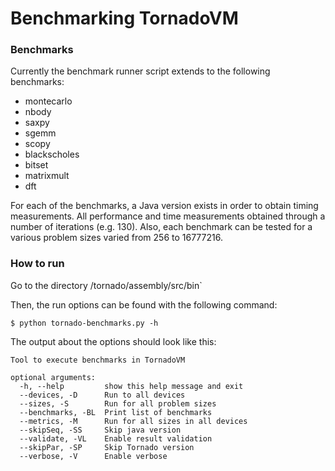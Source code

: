 # Benchmarking TornadoVM


### Benchmarks 

Currently the benchmark runner script extends to the following benchmarks:

* montecarlo
* nbody
* saxpy
* sgemm
* scopy
* blackscholes
* bitset
* matrixmult
* dft

For each of the benchmarks, a Java version exists in order to obtain timing measurements. All performance and time measurements obtained through
a number of iterations (e.g. 130). Also, each benchmark can be tested for a various problem sizes varied from 256 to 16777216.

### How to run 

Go to the directory <tornadovm path>/tornado/assembly/src/bin`

Then, the run options can be found with the following command:

```!bash
$ python tornado-benchmarks.py -h
```
The output about the options should look like this:

```
Tool to execute benchmarks in TornadoVM

optional arguments:
  -h, --help         show this help message and exit
  --devices, -D      Run to all devices
  --sizes, -S        Run for all problem sizes
  --benchmarks, -BL  Print list of benchmarks
  --metrics, -M      Run for all sizes in all devices
  --skipSeq, -SS     Skip java version
  --validate, -VL    Enable result validation
  --skipPar, -SP     Skip Tornado version
  --verbose, -V      Enable verbose

```
